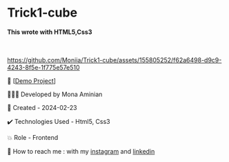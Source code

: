 # Trick1-cube
 **This wrote with HTML5,Css3**

<br></br>
https://github.com/Moniia/Trick1-cube/assets/155805252/f62a6498-d9c9-4243-8f5e-1f775e57e510



🔗 [[Demo Project](https://moniia.github.io/Trick1-cube/)]

👩🏻‍💻 Developed by Mona Aminian

📆 Created - 2024-02-23

✔️ Technologies Used - Html5, Css3

💥 Role - Frontend

📲 How to reach me : with my [instagram](https://www.instagram.com/mona.aminian.web) and [linkedin](https://www.linkedin.com/in/mona-aminian-119427169)
